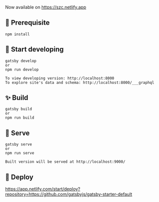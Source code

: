Now available on https://szc.netlify.app


## 🚥 Prerequisite

    npm install


## 🚀 Start developing

    gatsby develop
    or
    npm run develop

    To view developing version: http://localhost:8000 
    To explore site's data and schema: http://localhost:8000/___graphql

## ✨ Build
     
    gatsby build
    or
    npm run build

## 🥣 Serve

    gatsby serve
    or
    npm run serve

    Built version will be served at http://localhost:9000/


## 💫 Deploy

  https://app.netlify.com/start/deploy?repository=https://github.com/gatsbyjs/gatsby-starter-default
